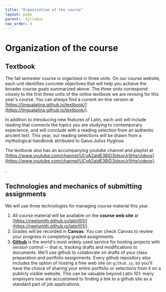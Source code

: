 ```yaml
---
title: "Organization of the course"
layout: page
parent:  Syllabus
nav_order: 4
---
```


# Organization of the course


## Textbook

The fall semester course is organized in three units. On our course website, each unit identifies concrete objectives that will help you achieve the broader course goals summarized above.  The three units correspond closely to the first three units of the online textbook we are revising for this year's course.  You can always find a current on-line version at [https://lingualatina.github.io/textbook/](https://lingualatina.github.io/textbook/).


In addition to introducing new features of Latin, each unit will include reading that connects the topics you are studying to contemporary experience, and will conclude with a reading selection from an authentic ancient text.  This year, our reading selections will be drawn from a mythological handbook attributed to Gaius Julius Hyginus.

The textbook also has an accompanying youtube channel and playlist at [https://www.youtube.com/channel/UCyA2aidE3BiD3idsxrJr5Hg/videos](https://www.youtube.com/channel/UCyA2aidE3BiD3idsxrJr5Hg/videos).


.



## Technologies and mechanics of submitting assignments

We will use three technologies for managing course material this year.


1. All course material will be available on the **course web site** at [https://neelsmith.github.io/latin101/](https://neelsmith.github.io/latin101/).
2. Grades will be recorded in **Canvas**. You can check Canvas to review your progress in completing graded assignments.
3. [**Github**](https://github.com/) is the world's most widely used service for hosting projects with *version control* -- that is, tracking drafts and modifications to documents.  We'll use github to collaborate on drafts of your class preparation and portfolio assignments. Every github repository also includes the option of hosting a free web site on `github.io`, so you'll have the choice of sharing your entire portfolio or selections from it on a publicly visible website. This can be valuable beyond Latin 101:  many employers now are accustomed to finding a link to a github site as a standard part of job applications.  

